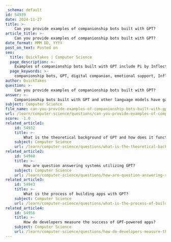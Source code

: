 ```yaml
---
_schema: default
id: 54939
date: 2024-11-27
title: >-
    Can you provide examples of companionship bots built with GPT?
article_title: >-
    Can you provide examples of companionship bots built with GPT?
date_format: MMM DD, YYYY
post_on_text: Posted on
seo:
  title: QuickTakes | Computer Science
  page_description: >-
    Examples of companionship bots built with GPT include Pi by Inflection AI, Character AI, Kindroid, Viam-powered Companion Robots, and Grok by xAI, each providing unique interactive experiences and emotional support.
  page_keywords: >-
    companionship bots, GPT, digital companion, emotional support, Inflection AI, Character AI, Kindroid, Viam-powered robots, xAI Grok, conversational AI, interactive experience
author: QuickTakes
question: >-
    Can you provide examples of companionship bots built with GPT?
answer: >-
    Companionship bots built with GPT and other language models have gained popularity for their ability to engage users in friendly and supportive conversations. Here are some notable examples:\n\n1. **Pi**: Developed by Inflection AI, Pi is designed as a digital companion that provides emotional support and serves as a sounding board for users. It aims to be a curious and kind counterpart, available whenever users want to learn something new or just pass the time.\n\n2. **Character AI**: This platform allows users to create and interact with various characters, each powered by GPT technology. Users can engage in conversations with these characters, making it a fun and entertaining way to experience companionship through AI.\n\n3. **Kindroid**: This AI companion app offers a user-friendly interface for setting up a personalized AI companion. Users can customize their interactions, making it a solid choice for those looking for a friendly conversational partner.\n\n4. **Viam-powered Companion Robots**: By integrating ChatGPT with robotics, developers can create physical companion robots that can listen, respond, and interact with users in real-time. These robots can convert speech to text, generate responses using GPT, and then convert the text back to speech, creating a lifelike interaction.\n\n5. **Grok**: Developed by xAI, Grok is designed to provide humorous and engaging conversations, making it a unique option for users looking for a light-hearted companion.\n\nThese companionship bots leverage the capabilities of GPT to provide users with engaging, supportive, and interactive experiences, showcasing the potential of AI in enhancing social interactions.
subject: Computer Science
file_name: can-you-provide-examples-of-companionship-bots-built-with-gpt.md
url: /learn/computer-science/questions/can-you-provide-examples-of-companionship-bots-built-with-gpt
score: -1.0
related_article1:
    id: 54932
    title: >-
        What is the theoretical background of GPT and how does it function as a large language model?
    subject: Computer Science
    url: /learn/computer-science/questions/what-is-the-theoretical-background-of-gpt-and-how-does-it-function-as-a-large-language-model
related_article2:
    id: 54940
    title: >-
        How are question answering systems utilizing GPT?
    subject: Computer Science
    url: /learn/computer-science/questions/how-are-question-answering-systems-utilizing-gpt
related_article3:
    id: 54943
    title: >-
        What is the process of building apps with GPT?
    subject: Computer Science
    url: /learn/computer-science/questions/what-is-the-process-of-building-apps-with-gpt
related_article4:
    id: 54956
    title: >-
        How do developers measure the success of GPT-powered apps?
    subject: Computer Science
    url: /learn/computer-science/questions/how-do-developers-measure-the-success-of-gptpowered-apps
---
```


&nbsp;